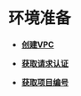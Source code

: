 # 环境准备<a name="dws_02_0039"></a>

-   **[创建VPC](创建VPC.md)**  

-   **[获取请求认证](获取请求认证.md)**  

-   **[获取项目编号](获取项目编号.md)**  


